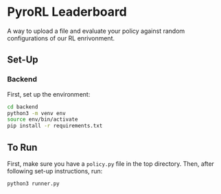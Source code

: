# PyroRL Leaderboard

A way to upload a file and evaluate your policy against random configurations of our RL enrivonment.

## Set-Up

### Backend

First, set up the environment:

```bash
cd backend
python3 -m venv env
source env/bin/activate
pip install -r requirements.txt
```

## To Run

First, make sure you have a `policy.py` file in the top directory. Then, after following set-up instructions, run:

```bash
python3 runner.py
```